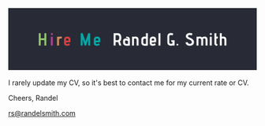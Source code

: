 <a href="https://github.com/RGSSoftware/HireMe">
<img src="https://github.com/RGSSoftware/HireMe/blob/master/HireMeBanner.png" >
</a>

I rarely update my CV, so it's best to contact me for my current rate or CV.

Cheers,
Randel


rs@randelsmith.com
